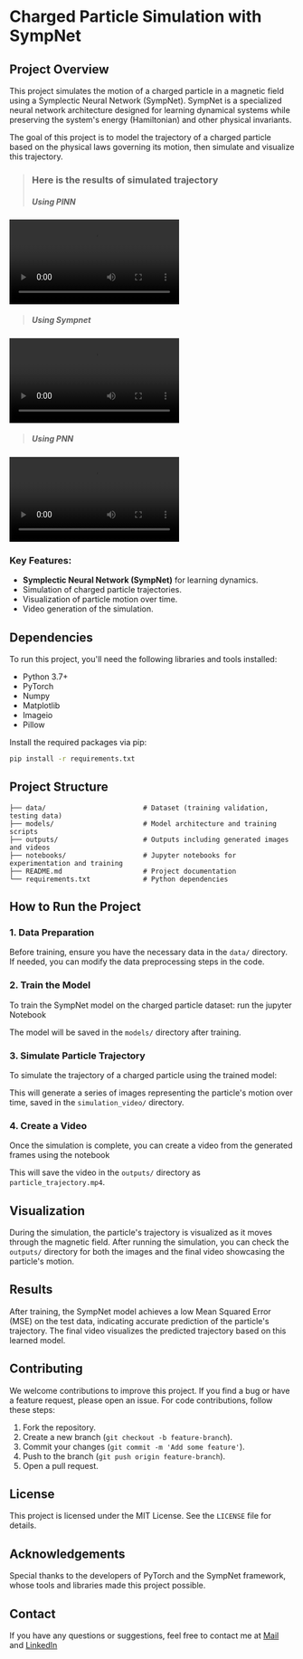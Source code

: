 # Charged Particle Simulation with SympNet

## Project Overview

This project simulates the motion of a charged particle in a magnetic field using a Symplectic Neural Network (SympNet). SympNet is a specialized neural network architecture designed for learning dynamical systems while preserving the system's energy (Hamiltonian) and other physical invariants. 

The goal of this project is to model the trajectory of a charged particle based on the physical laws governing its motion, then simulate and visualize this trajectory.

> ### Here is the results of simulated trajectory
> ##### Using PINN
<video controls>
  <source src="simulation_video\particle_trajectory_Pinn.mp4" type="simulation_video/mp4">
</video>

> ##### Using Sympnet

<video controls>
  <source src="simulation_video\particle_trajectory_Pinn.mp4" type="simulation_video/mp4">
</video>

> ##### Using PNN

<video controls>
  <source src="simulation_video\particle_trajectory_Pinn.mp4" type="simulation_video/mp4">
</video>


### Key Features:
- **Symplectic Neural Network (SympNet)** for learning dynamics.
- Simulation of charged particle trajectories.
- Visualization of particle motion over time.
- Video generation of the simulation.

## Dependencies

To run this project, you'll need the following libraries and tools installed:

- Python 3.7+
- PyTorch
- Numpy
- Matplotlib
- Imageio
- Pillow

Install the required packages via pip:

```bash
pip install -r requirements.txt
````


## Project Structure

```plaintext
├── data/                        # Dataset (training validation, testing data)
├── models/                      # Model architecture and training scripts
├── outputs/                     # Outputs including generated images and videos
├── notebooks/                   # Jupyter notebooks for experimentation and training
├── README.md                    # Project documentation
└── requirements.txt             # Python dependencies
```

## How to Run the Project

### 1. Data Preparation
Before training, ensure you have the necessary data in the `data/` directory. If needed, you can modify the data preprocessing steps in the code.

### 2. Train the Model
To train the SympNet model on the charged particle dataset:
run the jupyter Notebook 

The model will be saved in the `models/` directory after training.

### 3. Simulate Particle Trajectory
To simulate the trajectory of a charged particle using the trained model:


This will generate a series of images representing the particle's motion over time, saved in the `simulation_video/` directory.

### 4. Create a Video
Once the simulation is complete, you can create a video from the generated frames using the notebook

This will save the video in the `outputs/` directory as `particle_trajectory.mp4`.


## Visualization

During the simulation, the particle's trajectory is visualized as it moves through the magnetic field. After running the simulation, you can check the `outputs/` directory for both the images and the final video showcasing the particle's motion.

## Results

After training, the SympNet model achieves a low Mean Squared Error (MSE) on the test data, indicating accurate prediction of the particle's trajectory. The final video visualizes the predicted trajectory based on this learned model.

## Contributing

We welcome contributions to improve this project. If you find a bug or have a feature request, please open an issue. For code contributions, follow these steps:

1. Fork the repository.
2. Create a new branch (`git checkout -b feature-branch`).
3. Commit your changes (`git commit -m 'Add some feature'`).
4. Push to the branch (`git push origin feature-branch`).
5. Open a pull request.

## License

This project is licensed under the MIT License. See the `LICENSE` file for details.

## Acknowledgements

Special thanks to the developers of PyTorch and the SympNet framework, whose tools and libraries made this project possible.

## Contact

If you have any questions or suggestions, feel free to contact me at [Mail](mailto:puspakmeher3@gmail.com) and [LinkedIn](https://www.linkedin.com/in/puspakmeher3/?_l=en_US)

